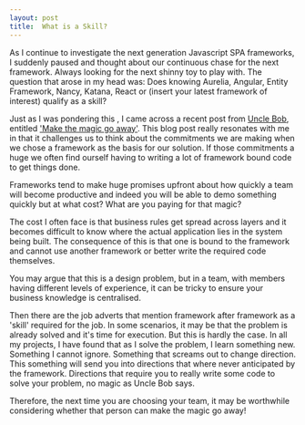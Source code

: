 ```yaml
---
layout: post
title:  What is a Skill?
---
```

As I continue to investigate the next generation Javascript SPA frameworks, I suddenly paused and thought about our continuous chase for the next framework. Always looking for the next shinny toy to play with. The question that arose in my head was: Does knowing Aurelia, Angular, Entity Framework, Nancy, Katana, React or (insert your latest framework of interest) qualify as a skill?

Just as I was pondering this , I came across a recent post from [Uncle Bob](https://en.wikipedia.org/wiki/Robert_Cecil_Martin), entitled ['Make the magic go away'](http://blog.cleancoder.com/). This blog post really resonates with me in that it challenges us to think about the commitments we are making when we chose a framework as the basis for our solution. If those commitments a huge we often find ourself having to writing a lot of framework bound code to get things done. 

Frameworks tend to make huge promises upfront about how quickly a team will become productive and indeed you will be able to demo something quickly but at what cost? What are you paying for that magic?

The cost I often face is that business rules get spread across layers and it becomes difficult to know where the actual application lies in the system being built. The consequence of this is that one is bound to the framework and cannot use another framework or better write the required code themselves.

You may argue that this is a design problem, but in a team, with members having different levels of experience,  it can be tricky to ensure your business knowledge is centralised.

Then there are the job adverts that mention framework after framework as a 'skill' required for the job. In some scenarios, it may be that the problem is already solved and it's time for execution. But this is hardly the case. In all my projects, I have found that as I solve the problem, I learn something new. Something I cannot ignore. Something that screams out to change direction. This something will send you into directions that where never anticipated by the framework. Directions that require you to really write some code to solve your problem, no magic as Uncle Bob says.

Therefore, the next time you are choosing your team, it may be worthwhile considering whether that person can make the magic go away!